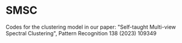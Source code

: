 # SMSC
Codes for the clustering model in our paper: "Self-taught Multi-view Spectral Clustering", Pattern Recognition 138 (2023) 109349
